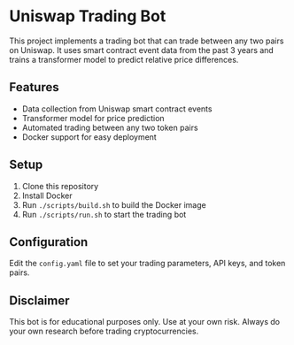 
# Uniswap Trading Bot

This project implements a trading bot that can trade between any two pairs on Uniswap. It uses smart contract event data from the past 3 years and trains a transformer model to predict relative price differences.

## Features

- Data collection from Uniswap smart contract events
- Transformer model for price prediction
- Automated trading between any two token pairs
- Docker support for easy deployment

## Setup

1. Clone this repository
2. Install Docker
3. Run `./scripts/build.sh` to build the Docker image
4. Run `./scripts/run.sh` to start the trading bot

## Configuration

Edit the `config.yaml` file to set your trading parameters, API keys, and token pairs.

## Disclaimer

This bot is for educational purposes only. Use at your own risk. Always do your own research before trading cryptocurrencies.
